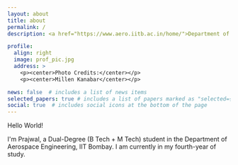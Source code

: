 ```yaml
---
layout: about
title: about
permalink: /
description: <a href="https://www.aero.iitb.ac.in/home/">Department of Aerospace Engineering,</a> <br>Indian Institute of Technology Bombay.

profile:
  align: right
  image: prof_pic.jpg
  address: >
    <p><center>Photo Credits:</center></p>
    <p><center>Millen Kanabar</center></p>

news: false  # includes a list of news items
selected_papers: true # includes a list of papers marked as "selected={true}"
social: true  # includes social icons at the bottom of the page
---
```


Hello World!

I'm Prajwal, a Dual-Degree (B Tech + M Tech) student in the Department of Aerospace Engineering, IIT Bombay.
I am currently in my fourth-year of study.

